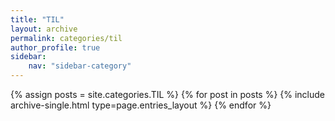 ```yaml
---
title: "TIL"
layout: archive
permalink: categories/til
author_profile: true
sidebar:
    nav: "sidebar-category"
---
```



{% assign posts = site.categories.TIL %}
{% for post in posts %} {% include archive-single.html type=page.entries_layout %} {% endfor %}